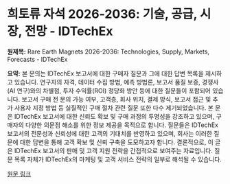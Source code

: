 # 희토류 자석 2026-2036: 기술, 공급, 시장, 전망 - IDTechEx

**원제목:** Rare Earth Magnets 2026-2036: Technologies, Supply, Markets, Forecasts - IDTechEx

**요약:** 본 문의는 IDTechEx 보고서에 대한 구매자 질문과 그에 대한 답변 목록을 제시하고 있습니다.  연구자의 자격, 데이터 수집 방법, 예측 방법론, 보고서 품질 보증, 경쟁사(AI 연구)와의 차별점, 투자 수익률(ROI) 정당화 방안 등에 대한 질문들이 포함되어 있습니다. 보고서 구매 전 문의 가능 여부, 고객층, 회사 위치, 결제 방식, 보고서 접근 및 추가 사용자 지정 방법 등 실질적인 구매 절차 관련 질문 또한 다수 제기되었습니다.  본 문은 IDTechEx 보고서에 대한 신뢰도 확보 및 구매 과정의 투명성을 강조하고 있으며,  구매자의 다양한 의문점 해소를 위한 정보 제공을 목적으로 합니다.  질문들은 IDTechEx 보고서의 전문성과 신뢰성에 대한 고객의 기대치를 반영하고 있으며,  회사는 이러한 질문에 대한 답변을 통해 고객 확보 및 신뢰 구축을 도모하고자 합니다.  결론적으로, 이 글은 IDTechEx 보고서의 판매 및 고객 지원 전략을 간접적으로 보여주는 자료입니다.  질문 목록 자체가 IDTechEx의 마케팅 및 고객 서비스 전략의 일부로 해석될 수 있습니다.

[원문 링크](https://www.idtechex.com/en/research-report/rare-earth-magnets/1112)
